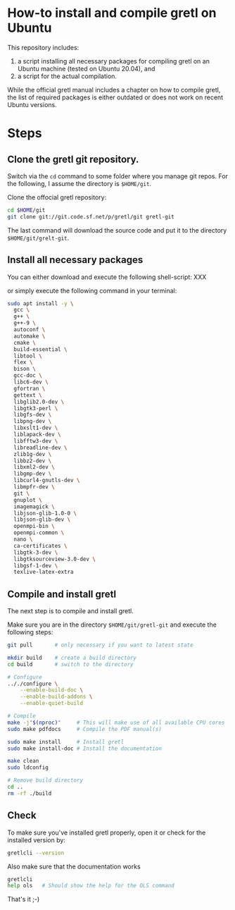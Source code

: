 # How-to install and compile gretl on Ubuntu
This repository includes:

1. a script installing all necessary packages for compiling gretl on an Ubuntu machine (tested on Ubuntu 20.04), and
3. a script for the actual compilation.

While the official gretl manual includes a chapter on how to compile gretl, the list of required packages is either outdated or does not work on recent Ubuntu versions.


# Steps

## Clone the gretl git repository.
Switch via the `cd` command to some folder where you manage git repos. For the following, I assume the directory is `$HOME/git`.

Clone the offocial gretl repository:
```bash
cd $HOME/git
git clone git://git.code.sf.net/p/gretl/git gretl-git
```

The last command will download the source code and put it to the directory `$HOME/git/grelt-git`.

## Install all necessary packages
You can either download and execute the following shell-script: XXX

or simply execute the following command in your terminal:
```bash
sudo apt install -y \
  gcc \
  g++ \
  g++-9 \
  autoconf \
  automake \
  cmake \
  build-essential \
  libtool \
  flex \
  bison \
  gcc-doc \
  libc6-dev \
  gfortran \
  gettext \
  libglib2.0-dev \
  libgtk3-perl \
  libgfs-dev \
  libpng-dev \
  libxslt1-dev \
  liblapack-dev \
  libfftw3-dev \
  libreadline-dev \
  zlib1g-dev \
  libbz2-dev \
  libxml2-dev \
  libgmp-dev \
  libcurl4-gnutls-dev \
  libmpfr-dev \
  git \
  gnuplot \
  imagemagick \
  libjson-glib-1.0-0 \
  libjson-glib-dev \
  openmpi-bin \
  openmpi-common \
  nano \
  ca-certificates \
  libgtk-3-dev \
  libgtksourceview-3.0-dev \
  libgsf-1-dev \
  texlive-latex-extra
```

## Compile and install gretl
The next step is to compile and install gretl. 

Make sure you are in the directory `$HOME/git/gretl-git` and execute the following steps:

```bash
git pull       # only necessary if you want to latest state

mkdir build    # create a build directory
cd build       # switch to the directory

# Configure
.././configure \
	--enable-build-doc \
	--enable-build-addons \
	--enable-quiet-build

# Compile
make -j"$(nproc)"     # This will make use of all available CPU cores
sudo make pdfdocs     # Compile the PDF manual(s)

sudo make install     # Install gretl
sudo make install-doc # Install the documentation

make clean
sudo ldconfig

# Remove build directory
cd ..
rm -rf ./build
```

## Check
To make sure you've installed gretl properly, open it or check for the installed version by:
```bash
gretlcli --version
```

Also make sure that the documentation works
```bash
gretlcli
help ols   # Should show the help for the OLS command
```


That's it ;-)
